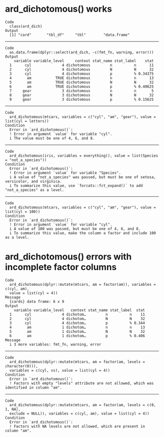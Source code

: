 # ard_dichotomous() works

    Code
      class(ard_dich)
    Output
      [1] "card"       "tbl_df"     "tbl"        "data.frame"

---

    Code
      as.data.frame(dplyr::select(ard_dich, -c(fmt_fn, warning, error)))
    Output
        variable variable_level     context stat_name stat_label    stat
      1      cyl              4 dichotomous         n          n      11
      2      cyl              4 dichotomous         N          N      32
      3      cyl              4 dichotomous         p          % 0.34375
      4       am           TRUE dichotomous         n          n      13
      5       am           TRUE dichotomous         N          N      32
      6       am           TRUE dichotomous         p          % 0.40625
      7     gear              3 dichotomous         n          n       5
      8     gear              3 dichotomous         N          N      32
      9     gear              3 dichotomous         p          % 0.15625

---

    Code
      ard_dichotomous(mtcars, variables = c("cyl", "am", "gear"), value = list(cyl = letters))
    Condition
      Error in `ard_dichotomous()`:
      ! Error in argument `value` for variable "cyl".
      i The value must be one of 4, 6, and 8.

---

    Code
      ard_dichotomous(iris, variables = everything(), value = list(Species = "not_a_species"))
    Condition
      Error in `ard_dichotomous()`:
      ! Error in argument `value` for variable "Species".
      i A value of "not_a_species" was passed, but must be one of setosa, versicolor, and virginica.
      i To summarize this value, use `forcats::fct_expand()` to add "not_a_species" as a level.

---

    Code
      ard_dichotomous(mtcars, variables = c("cyl", "am", "gear"), value = list(cyl = 100))
    Condition
      Error in `ard_dichotomous()`:
      ! Error in argument `value` for variable "cyl".
      i A value of 100 was passed, but must be one of 4, 6, and 8.
      i To summarize this value, make the column a factor and include 100 as a level.

# ard_dichotomous() errors with incomplete factor columns

    Code
      ard_dichotomous(dplyr::mutate(mtcars, am = factor(am)), variables = c(cyl, am),
      value = list(cyl = 4))
    Message
      {cards} data frame: 6 x 9
    Output
        variable variable_level   context stat_name stat_label  stat
      1      cyl              4 dichotom…         n          n    11
      2      cyl              4 dichotom…         N          N    32
      3      cyl              4 dichotom…         p          % 0.344
      4       am              1 dichotom…         n          n    13
      5       am              1 dichotom…         N          N    32
      6       am              1 dichotom…         p          % 0.406
    Message
      i 3 more variables: fmt_fn, warning, error

---

    Code
      ard_dichotomous(dplyr::mutate(mtcars, am = factor(am, levels = character(0))),
      variables = c(cyl, vs), value = list(cyl = 4))
    Condition
      Error in `ard_dichotomous()`:
      ! Factors with empty "levels" attribute are not allowed, which was identified in column "am".

---

    Code
      ard_dichotomous(dplyr::mutate(mtcars, am = factor(am, levels = c(0, 1, NA),
      exclude = NULL)), variables = c(cyl, am), value = list(cyl = 4))
    Condition
      Error in `ard_dichotomous()`:
      ! Factors with NA levels are not allowed, which are present in column "am".

